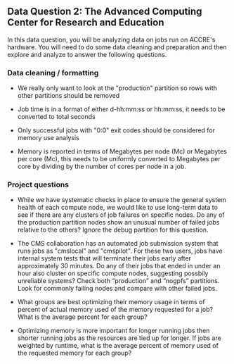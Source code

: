## Data Question 2: The Advanced Computing Center for Research and Education

In this data question, you will be analyzing data on jobs run on ACCRE's hardware. You will need to do some data cleaning and preparation and then explore and analyze to answer the following questions.

### Data cleaning / formatting

  * We really only want to look at the "production" partition so rows with other partitions should be removed

  * Job time is in a format of either d-hh:mm:ss or hh:mm:ss, it needs to be converted to total seconds

  * Only successful jobs with "0:0" exit codes should be considered for memory use analysis

  * Memory is reported in terms of Megabytes per node (Mc) or Megabytes per core (Mc), this needs to be uniformly converted to Megabytes per core by dividing by the number of cores per node in a job.


### Project questions

  * While we have systematic checks in place to ensure the general system health of each compute node, we would like to use long-term data to see if there are any clusters of job failures on specific nodes. Do any of the production partition nodes show an unusual number of failed jobs relative to the others? Ignore the debug partition for this question.

  * The CMS collaboration has an automated job submission system that runs jobs as "cmslocal" and "cmspilot". For these two users, jobs have internal system tests that will terminate their jobs early after approximately 30 minutes. Do any of their jobs that ended in under an hour also cluster on specific compute nodes, suggesting possbily unreliable systems? Check both “production” and “nogpfs” partitions. Look for commonly failing nodes and compare with other failed jobs.

  * What groups are best optimizing their memory usage in terms of percent of actual memory used of the memory requested for a job? What is the average percent for each group?

  * Optimizing memory is more important for longer running jobs then shorter running jobs as the resources are tied up for longer. If jobs are weighted by runtime, what is the average percent of memory used of the requested memory for each group?
